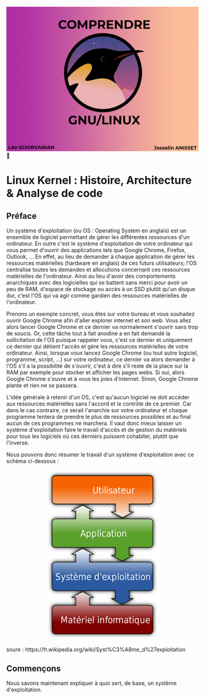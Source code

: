 ![cover](./img/img00.jpg)

# Linux Kernel : Histoire, Architecture & Analyse de code

## Préface

Un système d'exploitation (ou OS : Operating System en anglais) est un ensemble de logiciel permettant de gérer les différentes ressources d'un ordinateur. En outre c'est le système d'exploitation de votre ordinateur qui vous permet d'ouvrir des applications tels que Google Chrome, Firefox, Outlook, ... En effet, au lieu de demander à chaque application de gérer les ressources matérielles (hardware en anglais) de ces futurs utilisateurs; l'OS centralise toutes les demandes et allocutions concernant ces ressources matérielles de l'ordinateur. Ainsi au lieu d'avoir des comportements anarchiques avec des logicielles qui se battent sans merci pour avoir un peu de RAM, d'espace de stockage ou accès à un SSD plutôt qu'un disque dur, c'est l'OS qui va agir comme gardien des ressources matérielles de l'ordinateur.

Prenons un exemple concret, vous êtes sur votre bureau et vous souhaitez ouvrir Google Chrome afin d'aller explorer internet et son web. Vous allez alors lancer Google Chrome et ce dernier va normalement s'ouvrir sans trop de soucis. Or, cette tâche tout à fait anodine a en fait demandé la sollicitation de l'OS puisque rappeler vous, c'est ce dernier et uniquement ce dernier qui détient l'accès et gère les ressources matérielles de votre ordinateur. Ainsi, lorsque vous lancez Google Chrome (ou tout autre logiciel, programme, script, ...) sur votre ordinateur, ce dernier va alors demander à l'OS s'il a la possibilité de s'ouvrir, c'est à dire s'il reste de la place sur la RAM par exemple pour stocker et afficher les pages webs. Si oui, alors Google Chrome s'ouvre et à vous les joies d'internet. Sinon, Google Chrome plante et rien ne se passera.

L'idée générale à retenir d'un OS, c'est qu'aucun logiciel ne doit accéder aux ressources matérielles sans l'accord et le contrôle de ce premier. Car dans le cas contraire, ce serait l'anarchie sur votre ordinateur et chaque programme tentera de prendre le plus de ressources possibles et au final aucun de ces programmes ne marchera. Il vaut donc mieux laisser un système d'exploitation faire le travail d'accès et de gestion du matériels pour tous les logiciels où ces derniers puissent cohabiter, plutôt que l'inverse.

Nous pouvons donc résumer le travail d'un système d'exploitation avec ce schéma ci-dessous :

<p align="center">
  <img src="./img/img2.png" alt="drawing" title="OS" width="300"/>
  <p> soure : https://fr.wikipedia.org/wiki/Syst%C3%A8me_d%27exploitation </p>
</p>



## Commençons 

Nous savons maintenant expliquer à quoi sert, de base, un système d'exploitation. 
